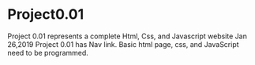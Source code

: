 # Project0.01
Project 0.01 represents a complete Html, Css, and Javascript website
Jan 26,2019 Project 0.01 has Nav link. Basic html page, css, and JavaScript need to be programmed.

